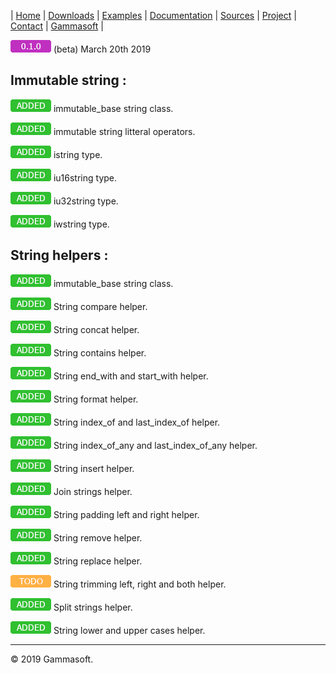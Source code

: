 | [Home](home.md) | [Downloads](downloads.md) | [Examples](examples.md) | [Documentation](documentation.md) | [Sources](https://github.com/gammasoft71/xtd.tunit) | [Project](https://sourceforge.net/projects/tunitpro/) | [Contact](contact.md) | [Gammasoft](https://gammasoft71.wixsite.com/gammasoft) |

![0.1.0](pictures/version_0_1_0.png) (beta) March 20th 2019

## Immutable string :

![added](pictures/added.png) immutable_base string class.

![added](pictures/added.png) immutable string litteral operators.

![added](pictures/added.png) istring type.

![added](pictures/added.png) iu16string type.

![added](pictures/added.png) iu32string type.

![added](pictures/added.png) iwstring type.

## String helpers :

![added](pictures/added.png) immutable_base string class.

![added](pictures/added.png) String compare helper.

![added](pictures/added.png) String concat helper.

![added](pictures/added.png) String contains helper.

![added](pictures/added.png) String end_with and start_with helper.

![added](pictures/added.png) String format helper.

![added](pictures/added.png) String index_of and last_index_of helper.

![added](pictures/added.png) String index_of_any and last_index_of_any helper.

![added](pictures/added.png) String insert helper.

![added](pictures/added.png) Join strings helper.

![added](pictures/added.png) String padding left and right helper.

![added](pictures/added.png) String remove helper.

![added](pictures/added.png) String replace helper.

![todo](pictures/todo.png) String trimming left, right and both helper.

![added](pictures/added.png) Split strings helper.

![added](pictures/added.png) String lower and upper cases helper.

______________________________________________________________________________________________

© 2019 Gammasoft.

